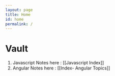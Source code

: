 ```yaml
---
layout: page
title: Home
id: home
permalink: /
---
```


# Vault

1. Javascript Notes here  : [[Javascript Index]]
2. Angular Notes here      :  [[Index- Angular Topics]]


<style>
  .wrapper {
    max-width: 46em;
  }
</style>
